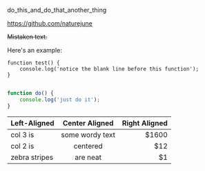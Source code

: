 do_this_and_do_that_another_thing

https://github.com/naturejune

~~Mistaken text.~~

Here's an example:

```
function test() {
	console.log('notice the blank line before this function');
}
```

```javascript

function do() {
	console.log('just do it');
}
```

| Left-Aligned  | Center Aligned  | Right Aligned |
| :------------ |:---------------:| -----:|
| col 3 is      | some wordy text | $1600 |
| col 2 is      | centered        |   $12 |
| zebra stripes | are neat        |    $1 |